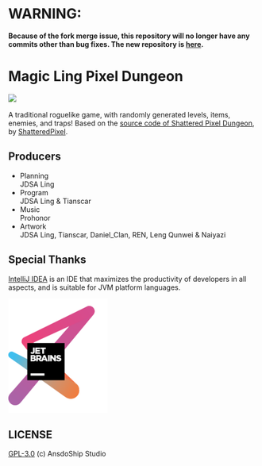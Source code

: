 
# WARNING:
**Because of the fork merge issue, this repository will no longer have any commits other than bug fixes. The new repository is [here](https://github.com/AnsdoShip/magic-ling-pixel-dungeon-part2).**

# Magic Ling Pixel Dungeon
[![](https://img.shields.io/badge/QQ%20group-Join-brightgreen)](https://jq.qq.com/?_wv=1027&k=R7ZXeEQM)

A traditional roguelike game, with randomly generated levels, items, enemies, and traps! Based on the [source code of Shattered Pixel Dungeon](https://github.com/00-Evan/shattered-pixel-dungeon), by [ShatteredPixel](https://shatteredpixel.com).

## Producers

* Planning</br>
JDSA Ling
* Program</br>
JDSA Ling & Tianscar
* Music</br>
Prohonor
* Artwork</br>
JDSA Ling, Tianscar, Daniel_Clan, REN, Leng Qunwei & Naiyazi


## Special Thanks
[IntelliJ IDEA](https://en.wikipedia.org/wiki/IntelliJ_IDEA) is an IDE that maximizes the productivity of developers in all aspects, and is suitable for JVM platform languages.

[<img src="core/src/main/assets/jetbrains-variant-3.png" width="200"/>](https://www.jetbrains.com/?from=mlpd)

## LICENSE
[GPL-3.0](https://github.com/AnsdoShip/Magic-Ling-Pixel-Dungeon-Ling/blob/main/LICENSE) (c) AnsdoShip Studio
